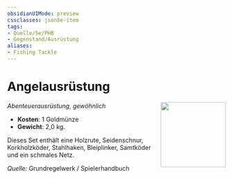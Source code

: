 ```yaml
---
obsidianUIMode: preview
cssclasses: json5e-item
tags:
- Quelle/5e/PHB
- Gegenstand/Ausrüstung
aliases: 
- Fishing Tackle
---
```

# Angelausrüstung
*Abenteuerausrüstung, gewöhnlich* 
<img src="Symbolik/Gegenstände.webp" align="right" width="150">

- **Kosten**: 1 Goldmünze
- **Gewicht**: 2,0 kg.

Dieses Set enthält eine Holzrute, Seidenschnur, Korkholzköder, Stahlhaken, Bleiplinker, Samtköder und ein schmales Netz.

*Quelle:* Grundregelwerk / Spielerhandbuch